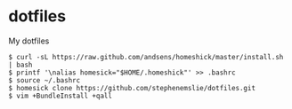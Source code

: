 dotfiles
========

My dotfiles

	$ curl -sL https://raw.github.com/andsens/homeshick/master/install.sh | bash
	$ printf '\nalias homesick="$HOME/.homeshick"' >> .bashrc
	$ source ~/.bashrc
	$ homesick clone https://github.com/stephenemslie/dotfiles.git
	$ vim +BundleInstall +qall
	
